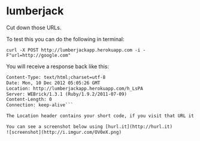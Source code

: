 lumberjack
==========

Cut down those URLs.

To test this you can do the following in terminal:

```curl -X POST http://lumberjackapp.herokuapp.com -i -F"url=http://google.com"```

You will receive a response back like this:

```HTTP/1.1 201 Created 
Content-Type: text/html;charset=utf-8
Date: Mon, 10 Dec 2012 05:05:26 GMT
Location: http://lumberjackapp.herokuapp.com/h_LsPA
Server: WEBrick/1.3.1 (Ruby/1.9.2/2011-07-09)
Content-Length: 0
Connection: keep-alive```

The Location header contains your short code, if you visit that URL it will redirect you to the URL you provided in the cURL POST.

You can see a screenshot below using [hurl.it](http://hurl.it)
![screenshot](http://i.imgur.com/OV0eX.png)